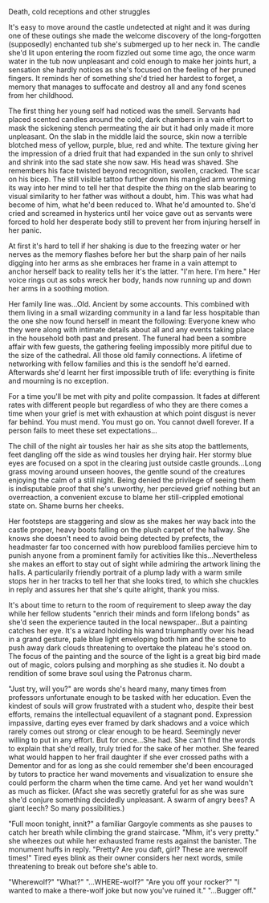 Death, cold receptions and other struggles

It's easy to move around the castle undetected at night and it was during one of these outings she made the welcome discovery of the long-forgotten (supposedly) enchanted tub she's submerged up to her neck in.  The candle she'd lit upon entering the room fizzled out some time ago, the once warm water in the tub now unpleasant and cold enough to make her joints hurt, a sensation she hardly notices as she's focused on the feeling of her pruned fingers. It reminds her of something she'd tried her hardest to forget, a memory that manages to suffocate and destroy all and any fond scenes from her childhood.

The first thing her young self had noticed was the smell. Servants had placed scented candles around the cold, dark chambers in a vain effort to mask the sickening stench permeating the air but it had only made it more unpleasant. On the slab in the middle laid the source, skin now a terrible blotched mess of yellow, purple, blue, red and white. The texture giving her the impression of a dried fruit that had expanded in the sun only to shrivel and shrink into the sad state she now saw. His head was shaved. She remembers his face twisted beyond recognition, swollen, cracked. The scar on his bicep. The still visible tattoo further down his mangled arm worming its way into her mind to tell her that despite the *thing* on the slab bearing to visual similarity to her father was without a doubt, him. This was what had become of him, what he'd been reduced to. What he'd amounted to. She'd cried and screamed in hysterics until her voice gave out as servants were forced to hold her desperate body still to prevent her from injuring herself in her panic.

At first it's hard to tell if her shaking is due to the freezing water or her nerves as the memory flashes before her but the sharp pain of her nails digging into her arms as she embraces her frame in a vain attempt to anchor herself back to reality tells her it's the latter. "I'm here. I'm here." Her voice rings out as sobs wreck her body, hands now running up and down her arms in a soothing motion. 

Her family line was...Old. Ancient by some accounts. This combined with them living in a small wizarding community in a land far less hospitable than the one she now found herself in meant the following: Everyone knew who they were along with intimate details about all and any events taking place in the household both past and present. The funeral had been a sombre affair with few guests, the gathering feeling impossibly more pitiful due to the size of the cathedral. All those old family connections. A lifetime of networking with fellow families and this is the sendoff he'd earned. Afterwards she'd learnt her first impossible truth of life: everything is finite and mourning is no exception.

For a time you'll be met with pity and polite compassion. It fades at different rates with different people but regardless of who they are there comes a time when your grief is met with exhaustion at which point disgust is never far behind. You must mend. You must go on. You cannot dwell forever. If a person fails to meet these set expectations...

The chill of the night air tousles her hair as she sits atop the battlements, feet dangling off the side as wind tousles her drying hair. Her stormy blue eyes are focused on a spot in the clearing just outside castle grounds...Long grass moving around unseen hooves, the gentle sound of the creatures enjoying the calm of a still night. Being denied the privilege of seeing them is indisputable proof that she's unworthy, her percieved grief nothing but an overreaction, a convenient excuse to blame her still-crippled emotional state on. Shame burns her cheeks.

Her footsteps are staggering and slow as she makes her way back into the castle proper, heavy boots falling on the plush carpet of the hallway. She knows she doesn't need to avoid being detected by prefects, the headmaster  far too concerned with how pureblood families percieve him to punish anyone from a prominent family for activities like this...Nevertheless she makes an effort to stay out of sight while admiring the artwork lining the halls. A particularily friendly portrait of a plump lady with a warm smile stops her in her tracks to tell her that she looks tired, to which she chuckles in reply and assures her that she's quite alright, thank you miss. 

It's about time to return to the room of requirement to sleep away the day while her fellow students "enrich their minds and form lifelong bonds" as she'd seen the experience tauted in the local newspaper...But a painting catches her eye. It's a wizard holding his wand triumphantly over his head in a grand gesture, pale blue light enveloping both him and the scene to push away dark clouds threatening to overtake the plateau he's stood on. The focus of the painting and the source of the light is a great big bird made out of magic, colors pulsing and morphing as she studies it. No doubt a rendition of some brave soul using the Patronus charm. 

"Just try, will you?" are words she's heard many, many times from professors unfortunate enough to be tasked with her education. Even the kindest of souls will grow frustrated with a student who, despite their best efforts, remains the intellectual equavilent of a stagnant pond. Expression impassive, darting eyes ever framed by dark shadows and a voice which rarely comes out strong or clear enough to be heard. Seemingly never willing to put in any effort. But for once...She had. She can't find the words to explain that she'd really, truly tried for the sake of her mother. She feared what would happen to her frail daughter if she ever crossed paths with a Dementor and for as long as she could remember she'd been encouraged by tutors to practice her wand movements and visualization to ensure she could perform the charm when the time came. And yet her wand wouldn't as much as flicker. (Afact she was secretly grateful for as she was sure she'd conjure something decidedly unpleasant. A swarm of angry bees? A giant leech? So many possibilities.) 

"Full moon tonight, innit?" a familiar Gargoyle comments as she pauses to catch her breath while climbing the grand staircase. "Mhm, it's very pretty." she wheezes out while her exhausted frame rests against the banister. The monument huffs in reply. "Pretty? Are you daft, girl? These are werewolf times!" Tired eyes blink as their owner considers her next words, smile threatening to break out before she's able to. 

"Wherewolf?" 
"What?" 
"...WHERE-wolf?" 
"Are you off your rocker?" 
"I wanted to make a there-wolf joke but now you've ruined it." 
"...Bugger off."